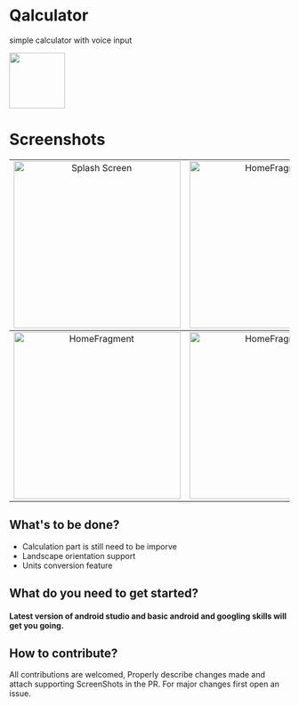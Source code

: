 # Qalculator
simple calculator with voice input

<img src="https://user-images.githubusercontent.com/69664213/151775131-2e42e528-55b2-4698-b3f4-7d3d7dc17161.svg" width="100" height="100"></img>

# Screenshots

<table>
 <tbody>
<tr>
<td align="center"><img src="https://user-images.githubusercontent.com/69664213/151776487-36a86e82-ce19-4ffd-9075-57063f166ebf.jpg" alt="Splash Screen" width="300"> </td>
<td align="center"><img src="https://user-images.githubusercontent.com/69664213/151776547-c04d6e1d-5c87-4d2e-a75d-b7b5905636ad.jpg" alt="HomeFragment"width="300"></td>
<td align="center"><img src="https://user-images.githubusercontent.com/69664213/151776563-e9e7003a-26a0-42de-8cba-4851dd7d2f73.jpg" alt="HomeFragment"width="300"></td>

   </tr>
  </tbody> 
 <tbody>
<tr>
 <td align="center"><img src="https://user-images.githubusercontent.com/69664213/151787924-4f8ddea9-7622-40c1-828f-44c13bd71ea6.jpg" alt="HomeFragment"width="300"></td>
 <td align="center"><img src="https://user-images.githubusercontent.com/69664213/151787922-00fb7ab8-684b-4a07-ac5b-a31363f128b2.jpg" alt="HomeFragment"width="300"></td>
 <td align="center"><img src="https://user-images.githubusercontent.com/69664213/151787913-a5bdb253-a02a-4f90-ba26-930c22369751.jpg" alt="Splash Screen" width="300"> </td>
   </tr>
  </tbody> 
</table>

## What's to be done?
- Calculation part is still need to be imporve
- Landscape orientation support
- Units conversion feature

## What do you need to get started?
#### Latest version of android studio and basic android and googling skills will get you going.

## How to contribute?
All contributions are welcomed, Properly describe changes made and attach supporting ScreenShots in the PR. For major changes first open an issue.

